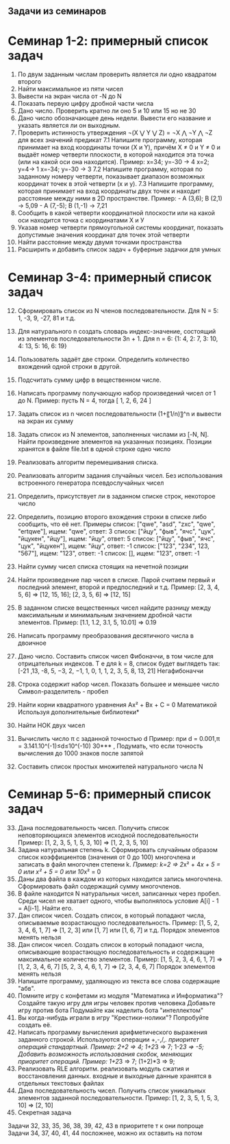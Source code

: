 ## Задачи из семинаров

# Семинар 1-2: примерный список задач
1. По двум заданным числам проверить является ли одно квадратом второго 
2. Найти максимальное из пяти чисел
3. Вывести на экран числа от -N до N
4. Показать первую цифру дробной части числа
5. Дано число. Проверить кратно ли оно 5 и 10 или 15 но не 30
6. Дано число обозначающее день недели. Вывести его название и указать является ли он выходным.
7. Проверить истинность утверждения ¬(X ⋁ Y ⋁ Z) = ¬X ⋀ ¬Y ⋀ ¬Z для всех значений предикат
7.1 Напишите программу, которая принимает на вход координаты точки (X и Y), причём X ≠ 0 и Y ≠ 0 
и выдаёт номер четверти плоскости, в которой находится эта точка (или на какой оси она находится).
Пример:
x=34; y=-30 -> 4
x=2; y=4-> 1
x=-34; y=-30 -> 3
7.2 Напишите программу, которая по заданному номеру четверти, показывает диапазон возможных координат точек в этой четверти (x и y).
7.3 Напишите программу, которая принимает на вход координаты двух точек и находит расстояние между ними в 2D пространстве. Пример: - A (3,6); B (2,1) -> 5,09 - A (7,-5); B (1,-1) -> 7,21
8. Сообщить в какой четверти координатной плоскости или на какой оси находится точка с координатами Х и У 
9. Указав номер четверти прямоугольной системы координат, показать допустимые значения координат для точек этой четверти
10. Найти расстояние между двумя точками пространства
11. Расширить и добавить список задач + буферные задачки для умных

# Семинар 3-4: примерный список задач
12. Сформировать список из  N членов последовательности.
Для N = 5: 1, -3, 9, -27, 81 и т.д.
13. Для натурального n создать словарь индекс-значение, состоящий из элементов последовательности 3n + 1.
Для n = 6: {1: 4, 2: 7, 3: 10, 4: 13, 5: 16, 6: 19}
14. Пользователь задаёт две строки. Определить количество вхождений одной строки в другой.
15. Подсчитать сумму цифр в вещественном числе.
16. Написать программу получающую набор произведений чисел от 1 до N.
Пример: пусть N = 4, тогда
[ 1, 2, 6, 24 ]
17. Задать список из n чисел последовательности (1+〖1/n)〗^n и вывести на экран их сумму
18. Задать список из N элементов, заполненных числами из [-N, N]. Найти произведение элементов на указанных позициях. Позиции хранятся в файле file.txt в одной строке одно число
19. Реализовать алгоритм перемешивания списка. 
20. Реализовать алгоритм задания случайных чисел. Без использования встроенного генератора псевдослучайных чисел
21. Определить, присутствует ли в заданном списке строк, некоторое число 
22. Определить, позицию второго вхождения строки в списке либо сообщить, что её нет.
Примеры
список: ["qwe", "asd", "zxc", "qwe", "ertqwe"], ищем: "qwe", ответ: 3
список: ["йцу", "фыв", "ячс", "цук", "йцукен", "йцу"], ищем: "йцу", ответ: 5
список: ["йцу", "фыв", "ячс", "цук", "йцукен"], ищем: "йцу", ответ: -1
список: ["123", "234", 123, "567"], ищем: "123", ответ: -1
список: [], ищем: "123", ответ: -1

23. Найти сумму чисел списка стоящих на нечетной позиции
24. Найти произведение пар чисел в списке. Парой считаем первый и последний элемент, второй и предпоследний и т.д. Пример: [2, 3, 4, 5, 6] => [12, 15, 16]; [2, 3, 5, 6] => [12, 15] 
25. В заданном списке вещественных чисел найдите разницу между максимальным и минимальным значением дробной части элементов. Пример: [1.1, 1.2, 3.1, 5, 10.01] => 0.19
26. Написать программу преобразования десятичного числа в двоичное
27. Дано число. Составить список чисел Фибоначчи, в том числе для отрицательных индексов. 
 Т е для k = 8, список будет выглядеть так: [-21 ,13, -8, 5, −3,  2, −1,  1, 0, 1, 1, 2, 3, 5, 8, 13, 21] Негафибоначчи
28. Строка содержит набор чисел. Показать большее и меньшее число
Символ-разделитель - пробел
29. Найти корни квадратного уравнения Ax² + Bx + C = 0
	Математикой
	Используя дополнительные библиотеки*
30. Найти НОК двух чисел
31. Вычислить число π c заданной точностью d
	Пример: при d = 0.001,π = 3.141.10^(-1)≤d≤10^(-10)
30*** , Подумать, что если точность вычисления до 1000 знаков после запятой
32. Составить список простых множителей натурального числа N

# Семинар 5-6: примерный список задач
33. Дана последовательность чисел. Получить список неповторяющихся элементов исходной последовательности
Пример: [1, 2, 3, 5, 1, 5, 3, 10] => [1, 2, 3, 5, 10]
34. Задана натуральная степень k. Сформировать случайным образом список коэффициентов (значения от 0 до 100) многочлена и записать в файл многочлен степени k. *Пример: k=2 => 2*x² + 4*x + 5 = 0 или x² + 5 = 0 или 10*x² = 0
35. Даны два файла в каждом из которых находится запись многочлена. Сформировать файл содержащий сумму многочленов.
36. В файле находится N натуральных чисел, записанных через пробел. Среди чисел не хватает одного, чтобы выполнялось условие A[i] - 1 = A[i-1]. Найти его.
37. Дан список чисел. Создать список, в который попадают числа, описываемые возрастающую последовательность. Пример: [1, 5, 2, 3, 4, 6, 1, 7] => [1, 2, 3] или [1, 7] или [1, 6, 7] и т.д. Порядок элементов менять нельзя
38. Дан список чисел. Создать список в который попадают числа, описывающие возрастающую последовательность и содержащие максимальное количество элементов. 
Пример: [1, 5, 2, 3, 4, 6, 1, 7] => [1, 2, 3, 4, 6, 7]
   [5, 2, 3, 4, 6, 1, 7] => [2, 3, 4, 6, 7]
 Порядок элементов менять нельзя
39. Напишите программу, удаляющую из текста все слова содержащие "абв".
40. Помните игру с конфетами из модуля "Математика и Информатика"? Создайте такую игру для игры человек против человека
	Добавьте игру против бота
	Подумайте как наделить бота "интеллектом" 
41. Вы когда-нибудь играли в игру "Крестики-нолики"? Попробуйте создать её.
42. Написать программу вычисления арифметического выражения заданного строкой. Используются операции +,-,/,*. приоритет операций стандартный. Пример: 2+2 => 4; 1+2*3 => 7; 1-2*3 => -5; 
	Добавить возможность использования скобок, меняющих приоритет операций. Пример: 1+2*3 => 7; (1+2)*3 => 9;
43. Реализовать RLE алгоритм. реализовать модуль сжатия и восстановления данных.
	входные и выходные данные хранятся в отдельных текстовых файлах
44. Дана последовательность чисел. Получить список уникальных элементов заданной последовательности.
Пример: [1, 2, 3, 5, 1, 5, 3, 10] => [2, 10]
45. Секретная задача

Задачи 32, 33, 35, 36, 38, 39, 42, 43 в приоритете т к они попроще
Задачи 34, 37, 40,  41, 44  посложнее, можно их оставить на потом

